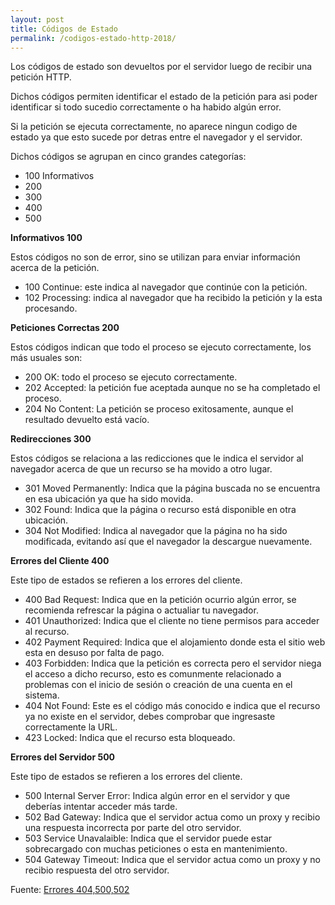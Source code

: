 ```yaml
---
layout: post
title: Códigos de Estado
permalink: /codigos-estado-http-2018/
---
```


Los códigos de estado son devueltos por el servidor luego de recibir una petición HTTP.

Dichos códigos permiten identificar el estado de la petición para asi poder identificar si todo sucedio
correctamente o ha habido algún error.

Si la petición se ejecuta correctamente, no aparece ningun codigo de estado ya que esto sucede por detras
entre el navegador y el servidor.

Dichos códigos se agrupan en cinco grandes categorías:

- 100 Informativos
- 200
- 300
- 400
- 500

**Informativos 100**

Estos códigos no son de error, sino se utilizan para enviar información acerca de la petición.

- 100 Continue: este indica al navegador que continúe con la petición.
- 102 Processing: indica al navegador que ha recibido la petición y la esta procesando.

**Peticiones Correctas 200**

Estos códigos indican que todo el proceso se ejecuto correctamente, los más usuales son:

- 200 OK: todo el proceso se ejecuto correctamente.
- 202 Accepted: la petición fue aceptada aunque no se ha completado el proceso.
- 204 No Content: La petición se proceso exitosamente, aunque el resultado devuelto está vacío.

**Redirecciones 300**

Estos códigos se relaciona a las redicciones que le indica el servidor al navegador acerca de que un recurso se ha
movido a otro lugar.

- 301 Moved Permanently: Indica que la página buscada no se encuentra en esa ubicación ya que ha sido movida.
- 302 Found: Indica que la página o recurso está disponible en otra ubicación.
- 304 Not Modified: Indica al navegador que la página no ha sido modificada, evitando así que el navegador la 
descargue nuevamente.

**Errores del Cliente 400**

Este tipo de estados se refieren a los errores del cliente.

- 400 Bad Request: Indica que en la petición ocurrio algún error, se recomienda refrescar la página o 
actualiar tu navegador.
- 401 Unauthorized: Indica que el cliente no tiene permisos para acceder al recurso.
- 402 Payment Required: Indica que el alojamiento donde esta el sitio web esta en desuso por falta de pago.
- 403 Forbidden: Indica que la petición es correcta pero el servidor niega el acceso a dicho recurso, esto es comunmente
relacionado a problemas con el inicio de sesión o creación de una cuenta en el sistema.
- 404 Not Found: Este es el código más conocido e indica que el recurso ya no existe en el servidor, debes comprobar que
ingresaste correctamente la URL.
- 423 Locked: Indica que el recurso esta bloqueado.

**Errores del Servidor 500**

Este tipo de estados se refieren a los errores del cliente.

- 500 Internal Server Error: Indica algún error en el servidor y que deberías intentar acceder más tarde.
- 502 Bad Gateway: Indica que el servidor actua como un proxy y recibio una respuesta incorrecta por parte del otro 
servidor.
- 503 Service Unavalaible: Indica que el servidor puede estar sobrecargado con muchas peticiones o esta en mantenimiento.
- 504 Gateway Timeout: Indica que el servidor actua como un proxy y no recibio respuesta del otro servidor.


Fuente: <a href="https://www.xataka.com/basics/errores-404-500-502-504-y-mas-en-paginas-web-que-significan" 
target="_blank">Errores 404,500,502</a>

